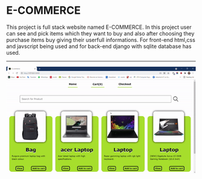 
# E-COMMERCE

This project is full stack website named E-COMMERCE.
In this project user can see and pick items which they want to buy and also after choosing they purchase items buy giving their userfull informations.
For front-end html,css and javscript being used and for back-end django with sqlite database has used.

---

<p align="center">
  <img src="ezgif.com-gif-maker.gif">
</p>
